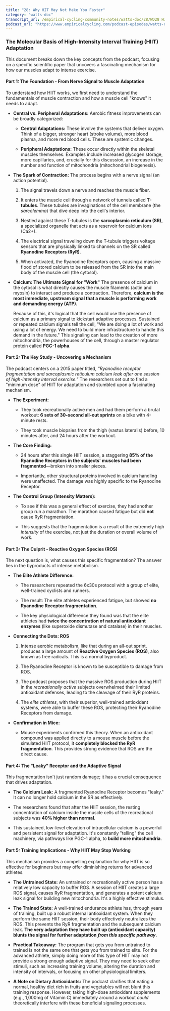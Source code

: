```yaml
---
title: "28: Why HIT May Not Make You Faster"
category: "watts-doc"
transcript_url: /empirical-cycling-community-notes/watts-doc/28/WD28 HIT pt 2 (transcribed on 08-Aug-2025 10-59-21).txt
podcast_url: "https://www.empiricalcycling.com/podcast-episodes/watts-doc-28-why-hit-may-not-make-you-faster"
---
```



### The Molecular Basis of High-Intensity Interval Training (HIIT) Adaptation

This document breaks down the key concepts from the podcast, focusing on a specific scientific paper that uncovers a fascinating mechanism for how our muscles adapt to intense exercise.

#### **Part 1: The Foundation - From Nerve Signal to Muscle Adaptation**

To understand how HIIT works, we first need to understand the fundamentals of muscle contraction and how a muscle cell "knows" it needs to adapt.

-   **Central vs. Peripheral Adaptations:** Aerobic fitness improvements can be broadly categorized:
    
    -   **Central Adaptations:** These involve the systems that deliver oxygen. Think of a bigger, stronger heart (stroke volume), more blood plasma, and more red blood cells. These are systemic changes.
        
    -   **Peripheral Adaptations:** These occur directly within the skeletal muscles themselves. Examples include increased glycogen storage, more capillaries, and, crucially for this discussion, an increase in the number and function of mitochondria (mitochondrial biogenesis).
        
-   **The Spark of Contraction:** The process begins with a nerve signal (an action potential).
    
    1.  The signal travels down a nerve and reaches the muscle fiber.
        
    2.  It enters the muscle cell through a network of tunnels called **T-tubules**. These tubules are invaginations of the cell membrane (the _sarcolemma_) that dive deep into the cell's interior.
        
    3.  Nestled against these T-tubules is the **sarcoplasmic reticulum (SR)**, a specialized organelle that acts as a reservoir for calcium ions (Ca2+).
        
    4.  The electrical signal traveling down the T-tubule triggers voltage sensors that are physically linked to channels on the SR called **Ryanodine Receptors (RyR)**.
        
    5.  When activated, the Ryanodine Receptors open, causing a massive flood of stored calcium to be released from the SR into the main body of the muscle cell (the cytosol).
        
-   **Calcium: The Ultimate Signal for "Work"** The presence of calcium in the cytosol is what directly causes the muscle filaments (actin and myosin) to interact and produce a contraction. Therefore, **calcium is the most immediate, upstream signal that a muscle is performing work and demanding energy (ATP).**
    
    Because of this, it's logical that the cell would use the presence of calcium as a primary signal to kickstart adaptive processes. Sustained or repeated calcium signals tell the cell, "We are doing a lot of work and using a lot of energy. We need to build more infrastructure to handle this demand in the future." This signaling can lead to the creation of more mitochondria, the powerhouses of the cell, through a master regulator protein called **PGC-1 alpha**.
    

#### **Part 2: The Key Study - Uncovering a Mechanism**

The podcast centers on a 2015 paper titled, _"Ryanodine receptor fragmentation and sarcoplasmic reticulum calcium leak after one session of high-intensity interval exercise."_ The researchers set out to find a "minimum dose" of HIIT for adaptation and stumbled upon a fascinating mechanism.

-   **The Experiment:**
    
    -   They took recreationally active men and had them perform a brutal workout: **6 sets of 30-second all-out sprints** on a bike with 4-minute rests.
        
    -   They took muscle biopsies from the thigh (vastus lateralis) before, 10 minutes after, and 24 hours after the workout.
        
-   **The Core Finding:**
    
    -   24 hours after this single HIIT session, a staggering **85% of the Ryanodine Receptors in the subjects' muscles had been fragmented**—broken into smaller pieces.
        
    -   Importantly, other structural proteins involved in calcium handling were unaffected. The damage was highly specific to the Ryanodine Receptor.
        
-   **The Control Group (Intensity Matters):**
    
    -   To see if this was a general effect of exercise, they had another group run a marathon. The marathon caused fatigue but did **not** cause RyR fragmentation.
        
    -   This suggests that the fragmentation is a result of the extremely high _intensity_ of the exercise, not just the duration or overall volume of work.
        

#### **Part 3: The Culprit - Reactive Oxygen Species (ROS)**

The next question is, what causes this specific fragmentation? The answer lies in the byproducts of intense metabolism.

-   **The Elite Athlete Difference:**
    
    -   The researchers repeated the 6x30s protocol with a group of elite, well-trained cyclists and runners.
        
    -   The result: The elite athletes experienced fatigue, but showed **no Ryanodine Receptor fragmentation**.
        
    -   The key physiological difference they found was that the elite athletes had **twice the concentration of natural antioxidant enzymes** (like superoxide dismutase and catalase) in their muscles.
        
-   **Connecting the Dots: ROS**
    
    1.  Intense aerobic metabolism, like that during an all-out sprint, produces a large amount of **Reactive Oxygen Species (ROS)**, also known as free radicals. This is a normal byproduct.
        
    2.  The Ryanodine Receptor is known to be susceptible to damage from ROS.
        
    3.  The podcast proposes that the massive ROS production during HIIT in the _recreationally active_ subjects overwhelmed their limited antioxidant defenses, leading to the cleavage of their RyR proteins.
        
    4.  The _elite athletes_, with their superior, well-trained antioxidant systems, were able to buffer these ROS, protecting their Ryanodine Receptors from damage.
        
-   **Confirmation in Mice:**
    
    -   Mouse experiments confirmed this theory. When an antioxidant compound was applied directly to a mouse muscle before the simulated HIIT protocol, it **completely blocked the RyR fragmentation**. This provides strong evidence that ROS are the direct cause.
        

#### **Part 4: The "Leaky" Receptor and the Adaptive Signal**

This fragmentation isn't just random damage; it has a crucial consequence that drives adaptation.

-   **The Calcium Leak:** A fragmented Ryanodine Receptor becomes "leaky." It can no longer hold calcium in the SR as effectively.
    
-   The researchers found that after the HIIT session, the resting concentration of calcium inside the muscle cells of the recreational subjects was **40% higher than normal**.
    
-   This sustained, low-level elevation of intracellular calcium is a powerful and persistent signal for adaptation. It's constantly "telling" the cell machinery, via pathways like PGC-1 alpha, to **build more mitochondria**.
    

#### **Part 5: Training Implications - Why HIIT May Stop Working**

This mechanism provides a compelling explanation for why HIIT is so effective for beginners but may offer diminishing returns for advanced athletes.

-   **The Untrained State:** An untrained or recreationally active person has a relatively low capacity to buffer ROS. A session of HIIT creates a large ROS signal, causes RyR fragmentation, and generates a potent calcium leak signal for building new mitochondria. It's a highly effective stimulus.
    
-   **The Trained State:** A well-trained endurance athlete has, through years of training, built up a robust internal antioxidant system. When they perform the same HIIT session, their body effectively neutralizes the ROS. This prevents the RyR fragmentation and the subsequent calcium leak. **The very adaptation they have built up (antioxidant capacity) blunts the signal for further adaptation** _**from this specific pathway**_**.**
    
-   **Practical Takeaway:** The program that gets you from untrained to trained is not the same one that gets you from trained to elite. For the advanced athlete, simply doing more of this type of HIIT may not provide a strong enough adaptive signal. They may need to seek other stimuli, such as increasing training volume, altering the duration and intensity of intervals, or focusing on other physiological limiters.
    
-   **A Note on Dietary Antioxidants:** The podcast clarifies that eating a normal, healthy diet rich in fruits and vegetables will not blunt this training response. However, taking high-dose antioxidant supplements (e.g., 1,000mg of Vitamin C) immediately around a workout _could_ theoretically interfere with these beneficial signaling processes.